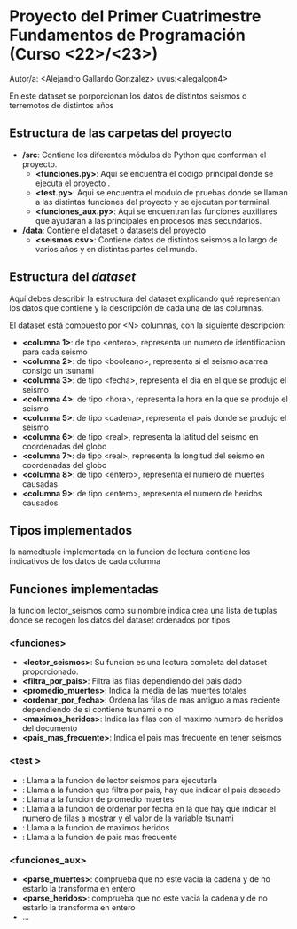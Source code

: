 # Proyecto del Primer Cuatrimestre Fundamentos de Programación (Curso  \<22\>/\<23\>)
Autor/a: \<Alejandro Gallardo González\>   uvus:\<alegalgon4\>

En este dataset se porporcionan los datos de distintos seismos o terremotos de distintos años


## Estructura de las carpetas del proyecto

* **/src**: Contiene los diferentes módulos de Python que conforman el proyecto.
  * **\<funciones.py\>**: Aqui se encuentra el codigo principal donde se ejecuta el proyecto .
  * **\<test.py\>**: Aqui se encuentra el modulo de pruebas donde se llaman a las distintas funciones del proyecto y se ejecutan por terminal.
  * **\<funciones_aux.py\>**: Aqui se encuentran las funciones auxiliares que ayudaran a las principales en procesos mas secundarios.
* **/data**: Contiene el dataset o datasets del proyecto
    * **\<seismos.csv\>**: Contiene datos de distintos seismos a lo largo de varios años y en distintas partes del mundo.
    
## Estructura del *dataset*

Aquí debes describir la estructura del dataset explicando qué representan los datos que contiene y la descripción de cada una de las columnas.

El dataset está compuesto por \<N\> columnas, con la siguiente descripción:

* **\<columna 1>**: de tipo \<entero\>, representa un numero de identificacion para cada seismo
* **\<columna 2>**: de tipo \<booleano\>, representa si el seismo acarrea consigo un tsunami
* **\<columna 3>**: de tipo \<fecha\>, representa el dia en el que se produjo el seismo
* **\<columna 4>**: de tipo \<hora\>, representa la hora en la que se produjo el seismo
* **\<columna 5>**: de tipo \<cadena\>, representa el pais donde se produjo el seismo
* **\<columna 6>**: de tipo \<real\>, representa la latitud del seismo en coordenadas del globo
* **\<columna 7>**: de tipo \<real\>, representa la longitud del seismo en coordenadas del globo
* **\<columna 8>**: de tipo \<entero\>, representa el numero de muertes causadas
* **\<columna 9>**: de tipo \<entero\>, representa el numero de heridos causados

## Tipos implementados

la namedtuple implementada en la funcion de lectura contiene los indicativos de los datos de cada columna

## Funciones implementadas

la funcion lector_seismos como su nombre indica crea una lista de tuplas donde se recogen los datos del dataset ordenados por tipos

### \<funciones\>

* **<lector_seismos>**: Su funcion es una lectura completa del dataset proporcionado.
* **<filtra_por_pais>**: Filtra las filas dependiendo del pais dado
* **<promedio_muertes>**: Indica la media de las muertes totales
* **<ordenar_por_fecha>**: Ordena las filas de mas antiguo a mas reciente dependiendo de si contiene tsunami o no
* **<maximos_heridos>**: Indica las filas con el maximo numero de heridos del documento
* **<pais_mas_frecuente>**: Indica el pais mas frecuente en tener seismos 

### \<test \>

* **<test test_lector_seismos>**: Llama a la funcion de lector seismos para ejecutarla
* **<test test_filtra_por_pais>**: Llama a la funcion que filtra por pais, hay que indicar el pais deseado
* **<test test_promedio_muertes>**: Llama a la funcion de promedio muertes 
* **<test test_ordenar_por_fecha>**: Llama a la funcion de ordenar por fecha en la que hay que indicar el numero de filas a mostrar y el valor de la variable tsunami
* **<test test_maximos_heridos>**: Llama a la funcion de maximos heridos
* **<test test_pais_mas_frecuente>**: Llama a la funcion de pais mas frecuente

### \<funciones_aux\>

* **<parse_muertes>**: comprueba que no este vacia la cadena y de no estarlo la transforma en entero
* **<parse_heridos>**: comprueba que no este vacia la cadena y de no estarlo la transforma en entero
* ...

